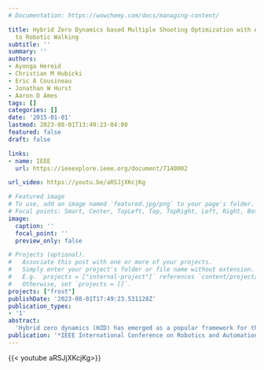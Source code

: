 ```yaml
---
# Documentation: https://wowchemy.com/docs/managing-content/

title: Hybrid Zero Dynamics based Multiple Shooting Optimization with Applications
  to Robotic Walking
subtitle: ''
summary: ''
authors:
- Ayonga Hereid
- Christian M Hubicki
- Eric A Cousineau
- Jonathan W Hurst
- Aaron D Ames
tags: []
categories: []
date: '2015-01-01'
lastmod: 2023-08-01T13:49:23-04:00
featured: false
draft: false

links:
- name: IEEE
  url: https://ieeexplore.ieee.org/document/7140002

url_video: https://youtu.be/aRSJjXKcjKg

# Featured image
# To use, add an image named `featured.jpg/png` to your page's folder.
# Focal points: Smart, Center, TopLeft, Top, TopRight, Left, Right, BottomLeft, Bottom, BottomRight.
image:
  caption: ''
  focal_point: ''
  preview_only: false

# Projects (optional).
#   Associate this post with one or more of your projects.
#   Simply enter your project's folder or file name without extension.
#   E.g. `projects = ["internal-project"]` references `content/project/deep-learning/index.md`.
#   Otherwise, set `projects = []`.
projects: ["frost"]
publishDate: '2023-08-01T17:49:23.531128Z'
publication_types:
- '1'
abstract: 
  'Hybrid zero dynamics (HZD) has emerged as a popular framework for the stable control of bipedal robotic gaits, but typically designing a gait virtual constraints is a slow and undependable optimization process. To expedite and boost the reliability of HZD gait generation, we borrow methods from trajectory optimization to formulate a smoother and more linear optimization problem. We present a multiple-shooting formulation for the optimization of virtual constraints, combining the stability-friendly properties of HZD with an optimization-conducive problem formulation. To showcase the implications of this recipe for improving gait generation, we use the same process to generate periodic planar walking gaits on two different robot models, and in one case, demonstrate stable walking on the hardware prototype, DURUS-R.'
publication: '*IEEE International Conference on Robotics and Automation*'
---
```


{{< youtube aRSJjXKcjKg>}}